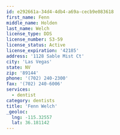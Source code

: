 ```yaml
---
id: e292661a-34d4-4db4-a69a-cecb9e083618
first_name: Fenn
middle_name: Holden
last_name: Welch
license_type: DDS
license_number: S3-59
license_status: Active
license_expiration: '42185'
address: '1128 Sable Mist Ct'
city: 'Las Vegas'
state: NV
zip: '89144'
phone: '(702) 240-2300'
fax: '(702) 240-6006'
services:
  - dentist
category: dentists
title: 'Fenn Welch'
_geoloc:
  lng: -115.32557
  lat: 36.181142
---
```

